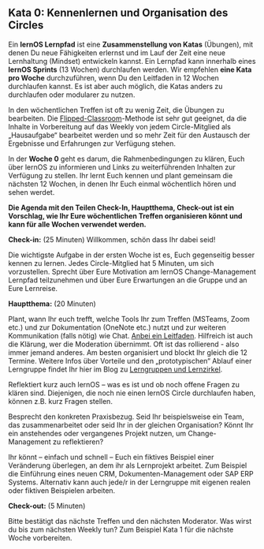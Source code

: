 ## Kata 0: Kennenlernen und Organisation des Circles ##

Ein **lernOS Lernpfad** ist eine **Zusammenstellung von Katas** (Übungen), mit denen Du neue Fähigkeiten erlernst und im Lauf der Zeit eine neue Lernhaltung (Mindset) entwickeln kannst. Ein Lernpfad kann innerhalb eines **lernOS Sprints** (13 Wochen) durchlaufen werden. Wir empfehlen **eine Kata pro Woche** durchzuführen, wenn Du den Leitfaden in 12 Wochen durchlaufen kannst. Es ist aber auch möglich, die Katas anders zu durchlaufen oder modularer zu nutzen.

In den wöchentlichen Treffen ist oft zu wenig Zeit, die Übungen zu bearbeiten. Die [Flipped-Classroom](https://de.wikipedia.org/wiki/Umgedrehter_Unterricht)-Methode ist sehr gut geeignet, da die Inhalte in Vorbereitung auf das Weekly von jedem Circle-Mitglied als „Hausaufgabe“ bearbeitet werden und so mehr Zeit für den Austausch der Ergebnisse und Erfahrungen zur Verfügung stehen.

In der **Woche 0** geht es darum, die Rahmenbedingungen zu klären, Euch über lernOS zu informieren und Links zu weiterführenden Inhalten zur Verfügung zu stellen. Ihr lernt Euch kennen und plant gemeinsam die nächsten 12 Wochen, in denen Ihr Euch einmal wöchentlich hören und sehen werdet. 

**Die Agenda mit den Teilen Check-In, Hauptthema, Check-out ist ein Vorschlag, wie Ihr Eure wöchentlichen Treffen organisieren könnt und kann für alle Wochen verwendet werden.** 

**Check-in:** (25 Minuten) Willkommen, schön dass Ihr dabei seid!

Die wichtigste Aufgabe in der ersten Woche ist es, Euch gegenseitig besser kennen zu lernen. Jedes Circle-Mitglied hat 5 Minuten, um sich vorzustellen. Sprecht über Eure Motivation am lernOS Change-Management Lernpfad teilzunehmen und über Eure Erwartungen an die Gruppe und an Eure Lernreise.

**Hauptthema:** (20 Minuten)  

Plant, wann Ihr euch trefft, welche Tools Ihr zum Treffen (MSTeams, Zoom etc.) und zur Dokumentation (OneNote etc.) nutzt und zur weiteren Kommunikation (falls nötig) wie Chat. [Anbei ein Leitfaden](https://www.linkedin.com/posts/thomasjenewein_learning-circle-experience-tool-guide-activity-6899241139640356864-l-6G/). Hilfreich ist auch die Klärung, wer die Moderation übernimmt. Oft ist das rollierend - also immer jemand anderes. Am besten organisiert und blockt Ihr gleich die 12 Termine. Weitere Infos über Vorteile und den „prototypischen“ Ablauf einer Lerngruppe findet Ihr hier im Blog zu [Lerngruppen und Lernzirkel](https://lernos.org/de/2-learning-circle/).

Reflektiert kurz auch lernOS – was es ist und ob noch offene Fragen zu klären sind. Diejenigen, die noch nie einen lernOS Circle durchlaufen haben, können z.B. kurz Fragen stellen.

Besprecht den konkreten Praxisbezug. Seid Ihr beispielsweise ein Team, das zusammenarbeitet oder seid Ihr in der gleichen Organisation? Könnt Ihr ein anstehendes oder vergangenes Projekt nutzen, um Change-Management zu reflektieren? 

Ihr könnt – einfach und schnell – Euch ein fiktives Beispiel einer Veränderung überlegen, an dem ihr als Lernprojekt arbeitet. Zum Beispiel die Einführung eines neuen CRM, Dokumenten-Management oder SAP ERP Systems. Alternativ kann auch jede/r in der Lerngruppe mit eigenen realen oder fiktiven Beispielen arbeiten.

**Check-out:** (5 Minuten)  

Bitte bestätigt das nächste Treffen und den nächsten Moderator. Was wirst du bis zum nächsten Weekly tun? Zum Beispiel Kata 1 für die nächste Woche vorbereiten.
